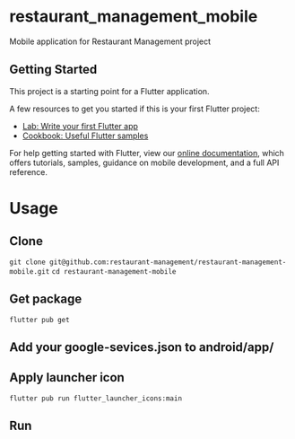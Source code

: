 # restaurant_management_mobile

Mobile application for Restaurant Management project

## Getting Started

This project is a starting point for a Flutter application.

A few resources to get you started if this is your first Flutter project:

- [Lab: Write your first Flutter app](https://flutter.dev/docs/get-started/codelab)
- [Cookbook: Useful Flutter samples](https://flutter.dev/docs/cookbook)

For help getting started with Flutter, view our 
[online documentation](https://flutter.dev/docs), which offers tutorials, 
samples, guidance on mobile development, and a full API reference.

# Usage

## Clone

`git clone git@github.com:restaurant-management/restaurant-management-mobile.git`
`cd restaurant-management-mobile`

## Get package

`flutter pub get`

## Add your google-sevices.json to android/app/

## Apply launcher icon

`flutter pub run flutter_launcher_icons:main`

## Run
